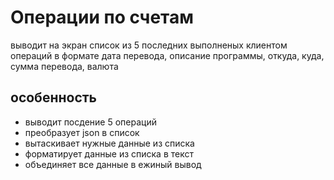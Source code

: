 # Операции по счетам

 выводит на экран список из 5 последних выполненых клиентом операций в формате дата перевода, описание программы, откуда, куда, сумма перевода, валюта

## особенность
* выводит посдение 5 операций
* преобразует json в список
* вытаскивает нужные данные из списка
* форматирует данные из списка в текст
* объединяет все данные в ежиный вывод

